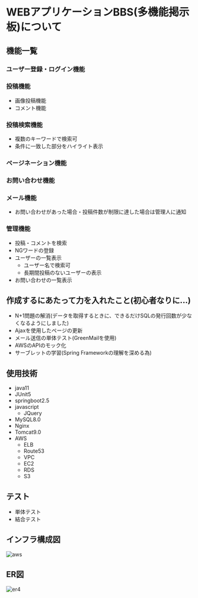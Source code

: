 # WEBアプリケーションBBS(多機能掲示板)について

## 機能一覧
### ユーザー登録・ログイン機能
### 投稿機能
* 画像投稿機能
* コメント機能
### 投稿検索機能
* 複数のキーワードで検索可
* 条件に一致した部分をハイライト表示
### ページネーション機能
### お問い合わせ機能
### メール機能
* お問い合わせがあった場合・投稿件数が制限に達した場合は管理人に通知
### 管理機能
* 投稿・コメントを検索
* NGワードの登録
* ユーザーの一覧表示
    * ユーザー名で検索可
    * 長期間投稿のないユーザーの表示
* お問い合わせの一覧表示

## 作成するにあたって力を入れたこと(初心者なりに...)
* N+1問題の解消(データを取得するときに、できるだけSQLの発行回数が少なくなるようにしました)
* Ajaxを使用したページの更新
* メール送信の単体テスト(GreenMailを使用)
* AWSのAPIのモック化
* サーブレットの学習(Spring Frameworkの理解を深める為)

## 使用技術
* java11
* JUnit5
* springboot2.5
* javascript
    * JQuery
* MySQL8.0
* Nginx
* Tomcat9.0
* AWS
    * ELB
    * Route53
    * VPC
    * EC2
    * RDS
    * S3

## テスト
* 単体テスト
* 結合テスト


## インフラ構成図
![aws](https://user-images.githubusercontent.com/91199128/144392129-621d577c-9e0d-4d3c-8239-c16d0ba41050.png)


## ER図
![er4](https://user-images.githubusercontent.com/91199128/144403319-91ed2b26-39d4-4f11-bc8c-60922f12ffa7.png)

